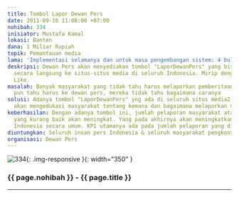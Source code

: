 ```yaml
---
title: Tombol Lapor Dewan Pers
date: 2011-09-16 11:08:00 +07:00
nohibah: 334
inisiator: Mustafa Kamal
lokasi: Banten
dana: 1 Miliar Rupiah
topik: Pemantauan media
lama: 'Implementasi selamanya dan untuk masa pengembangan sistem: 4 bulan'
deskripsi: Dewan Pers akan menyediakan tombol "LaporDewanPers" yang bisa di-embed
  secara langsung ke situs-situs media di seluruh Indonesia. Mirip dengan tombol Facebook
  Like.
masalah: Banyak masyarakat yang tidak tahu harus melaporkan pemberitaan kemana. Jika
  pun tahu harus ke dewan pers, mereka tidak tahu bagaimana caranya
solusi: Adanya tombol "LaporDewanPers" yng ada di seluruh situs media2 di Indonesia
  akan mengedukasi masyarakat tentang kemana dan bagaimana melaporkan media
keberhasilan: Dengan adanya tombol ini, jumlah pelaporan masyarakat atas pemberitaan
  yang kurang baik akan meningkat. Yang pada akhirnya akan meningkatkan kualitas pers
  Indonesia secara umum. KPI utamanya ada pada jumlah pelaporan yang dilakukan masyarakat.
diuntungkan: Seluruh insan pers Indonesia & seluruh masyarakat pengkonsumsi media
organisasi: Dewan Pers
---
```


![334](/static/img/hibahcmb/334.png){: .img-responsive }{: width="350" }

### {{ page.nohibah }} - {{ page.title }}

---
